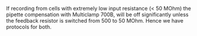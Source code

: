 If recording from cells with extremely low input resistance (< 50 MOhm) the pipette compensation with Multiclamp 700B, will be off significantly unless the feedback resistor is switched from 500 to 50 MOhm. Hence we have protocols for both. 
